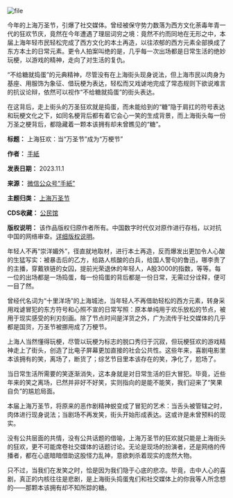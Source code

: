 ![file](https://chinadigitaltimes.net/chinese/files/2023/11/image-1698834577880.png)


今年的上海万圣节，引爆了社交媒体。曾经被保守势力数落为西方文化荼毒年青一代的狂欢节庆，竟然在今年遭遇了理屈词穷之境：竟然不约而同地在无形之中，本届上海年轻市民轻松完成了西方文化的本土再造，以往浓郁的西方元素全部换成了东方本土的日常元素。更令人拍案叫绝的是，几乎每一次出场都是日常生活的绝妙玩梗，以游戏的精神，走向了对生活的复仇。


“不给糖就捣蛋”的元典精神，尽管没有在上海街头现身说法，但上海市民以肉身为基座、用服饰为象征、借玩梗为表达，轻松而又戏谑地完成了常态规则下欲说难言的抗议论辩，依然可以视作“不给糖就捣蛋”的街头表达。


在这背后，走上街头的万圣狂欢就是捣蛋，而未能给到的“糖”隐于肩扛的符号表达和玩梗文化之下，如同名梗背后都有着它会心一笑的生成背景，而上海街头每一份万圣之梗背后，都隐藏着一颗本该拥有却未曾瞧见的“糖”。




**标题：** 上海狂欢：当“万圣节”成为“万梗节”  

**作者：** [手紙](https://chinadigitaltimes.net/space/手紙)  

**发表日期：** 2023.11.1  

**来源：** [微信公众号“手紙”](https://web.archive.org/web/https://mp.weixin.qq.com/s/o-S2qWA9tSWUVKelngT66g)  

**主题归类：** [上海万圣节](https://chinadigitaltimes.net/space/上海万圣节)  

**CDS收藏：** [公民馆](https://chinadigitaltimes.net/space/%E5%85%AC%E6%B0%91%E9%A6%86)  

**版权说明：** 该作品版权归原作者所有。中国数字时代仅对原作进行存档，以对抗中国的网络审查。[详细版权说明](https://chinadigitaltimes.net/chinese/copyright)。


年轻人不再“崇洋媚外”，径直就地取材，进行本土再造，反而爆发出更加令人心酸的生猛写实：被暴击后的乙方，给路人核酸的白兵，给国人警句的鲁迅，哪李贵了的主播，穿戴铁链的女囚，提前光荣退休的年轻人，A股3000的指数，等等。每一位的出场都是一场捣蛋，每一份捣蛋的背后都是一份日常，无需过分诠释，便可一目了然。


曾经代名词为“十里洋场”的上海城池，当年轻人不再借助轻松的西方元素，转身采用戏谑冒犯的东方符号和心照不宣的日常写照：原本单纯用于欢乐放松的节点，被用于现实感受的利刃刻画。除了节点时间是洋货之外，广为流传于社交媒体的几乎都是国货，万圣节被挪用成了万梗节。


上海人当然懂得玩梗，尽管以玩梗为标志的脱口秀归于沉寂，但玩梗狂欢的游戏精神走上了街头，创造了比电子屏幕更加直接的社会公共性。这些年来，喜剧电影里本该拥有的笑，离场了，断货了；综艺节目里本该存在的笑，净化了，尬场了。


当日常生活所需要的笑逐渐消失，这本身就是对日常生活的巨大冒犯。毕竟，近些年来的笑之离场，已然并非好不好笑，实则指向的是能不能笑，我们迎来了“笑果自负”的尴尬局面。


本届上海万圣节，将原来的恶作剧精神蜕变成了冒犯的艺术：当舌头被管辖之时，肉体进行现身说法；当剧场不再发笑，街头开始形成表达。这或许是未曾预料的现实。


没有公共层面的共情，没有公共话题的借喻，上海万圣节的狂欢就只能是上海街头的狂欢，更不可能席卷社交媒体的话题讨论。无论是现场的扮演者，还是网络的传播者，都在心底暗暗借助这股怪力乱神，意欲刺杀着现实的庞然大物。


只不过，当我们在发笑之时，恰是因为我们隐于心底的悲凉。毕竟，击中人心的喜剧，真正的内核往往是悲剧，是上海街头捣蛋鬼们和社交媒体上的你我等人所念想的——那颗本该拥有却不知所踪的糖。

